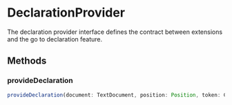 # DeclarationProvider

The declaration provider interface defines the contract between extensions and the go to declaration feature.

## Methods

### provideDeclaration

```typescript
provideDeclaration(document: TextDocument, position: Position, token: CancellationToken): ProviderResult<Declaration>
```

